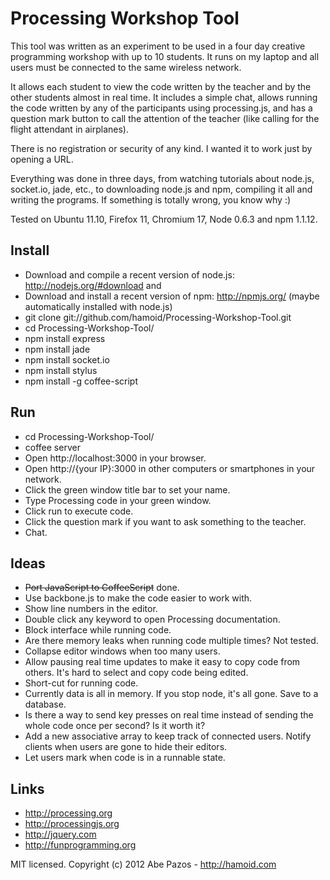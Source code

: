 # Processing Workshop Tool

This tool was written as an experiment to be used in a four day creative programming workshop with up to 10 students. It runs on my laptop and all users must be connected to the same wireless network.

It allows each student to view the code written by the teacher and by the other students almost in real time. It includes a simple chat, allows running the code written by any of the participants using processing.js, and has a question mark button to call the attention of the teacher (like calling for the flight attendant in airplanes).

There is no registration or security of any kind. I wanted it to work just by opening a URL.

Everything was done in three days, from watching tutorials about node.js, socket.io, jade, etc., to downloading node.js and npm, compiling it all and writing the programs. If something is totally wrong, you know why :)

Tested on Ubuntu 11.10, Firefox 11, Chromium 17, Node 0.6.3 and npm 1.1.12.

## Install
* Download and compile a recent version of node.js: http://nodejs.org/#download and
* Download and install a recent version of npm: http://npmjs.org/ (maybe automatically installed with node.js)
* git clone git://github.com/hamoid/Processing-Workshop-Tool.git
* cd Processing-Workshop-Tool/
* npm install express
* npm install jade
* npm install socket.io
* npm install stylus
* npm install -g coffee-script

## Run
* cd Processing-Workshop-Tool/
* coffee server
* Open http://localhost:3000 in your browser.
* Open http://{your IP}:3000 in other computers or smartphones in your network.
* Click the green window title bar to set your name.
* Type Processing code in your green window.
* Click run to execute code.
* Click the question mark if you want to ask something to the teacher.
* Chat.

## Ideas
* ~~Port JavaScript to CoffeeScript~~ done.
* Use backbone.js to make the code easier to work with.
* Show line numbers in the editor.
* Double click any keyword to open Processing documentation.
* Block interface while running code.
* Are there memory leaks when running code multiple times? Not tested.
* Collapse editor windows when too many users.
* Allow pausing real time updates to make it easy to copy code from others. It's hard to select and copy code being edited.
* Short-cut for running code.
* Currently data is all in memory. If you stop node, it's all gone. Save to a database.
* Is there a way to send key presses on real time instead of sending the whole code once per second? Is it worth it?
* Add a new associative array to keep track of connected users. Notify clients when users are gone to hide their editors.
* Let users mark when code is in a runnable state.

## Links
* http://processing.org
* http://processingjs.org
* http://jquery.com
* http://funprogramming.org

MIT licensed. Copyright (c) 2012 Abe Pazos - http://hamoid.com
